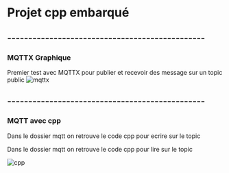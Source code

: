 # Projet cpp embarqué
## -----------------------------------------------
### MQTTX Graphique
Premier test avec MQTTX pour publier et recevoir des message sur un topic public
![mqttx](https://user-images.githubusercontent.com/70941138/232086789-2e081e1b-e6dd-4152-a2ef-61bb011ab82b.PNG)

## -----------------------------------------------
### MQTT avec cpp

Dans le dossier mqtt on retrouve le code cpp pour ecrire sur le topic

Dans le dossier mqtt on retrouve le code cpp pour lire sur le topic

![cpp](https://user-images.githubusercontent.com/70941138/232086784-ff58b54e-2eb7-4711-a249-5668d303e0c5.PNG)


